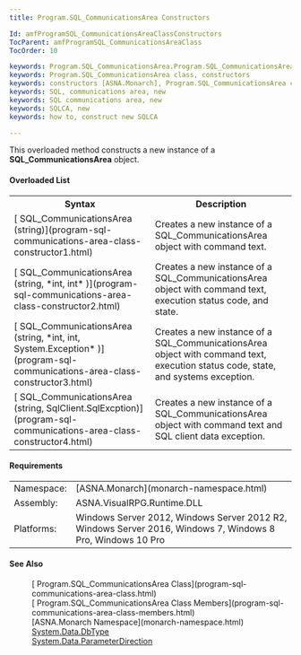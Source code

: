 ```yaml
---
title: Program.SQL_CommunicationsArea Constructors

Id: amfProgramSQL_CommunicationsAreaClassConstructors
TocParent: amfProgramSQL_CommunicationsAreaClass
TocOrder: 10

keywords: Program.SQL_CommunicationsArea.Program.SQL_CommunicationsArea constructors
keywords: Program.SQL_CommunicationsArea class, constructors
keywords: constructors [ASNA.Monarch], Program.SQL_CommunicationsArea class
keywords: SQL, communications area, new
keywords: SQL communications area, new
keywords: SQLCA, new
keywords: how to, construct new SQLCA

---
```


This overloaded method constructs a new instance of a **SQL_CommunicationsArea** object.

#### Overloaded List
<table class="mytable" cellspacing="0" cellpadding="4" width="90%">
          <colgroup>
            <col width="50%" />
            <col width="50%" />
          </colgroup>
          <tr>
            <th>Syntax</th>
            <th>Description</th>
          </tr>          <tr>
            <td>[
            SQL_CommunicationsArea (string)](program-sql-communications-area-class-constructor1.html)
            </td>
            <td>Creates a new instance of a
          SQL_CommunicationsArea object with command text.</td>
          </tr>
          <tr>
            <td>[
            SQL_CommunicationsArea (string,
 *int, int* )](program-sql-communications-area-class-constructor2.html)
            </td>
            <td>Creates a new instance of a
          SQL_CommunicationsArea object with command text, execution status code, and state.</td>
          </tr>
          <tr>
            <td>[
            SQL_CommunicationsArea (string,
 *int, int, System.Exception* )](program-sql-communications-area-class-constructor3.html)
            </td>
            <td>Creates a new instance of a
          SQL_CommunicationsArea object with command
          text, execution status code, state, and systems
          exception.</td>
          </tr>
          <tr>
            <td>[
            SQL_CommunicationsArea (string,
            SqlClient.SqlExcption)](program-sql-communications-area-class-constructor4.html)
            </td>
            <td>Creates a new instance of a
          SQL_CommunicationsArea object with command text
          and SQL client data exception.</td>
          </tr>
</table>

#### Requirements
<table class="dttable" cellspacing="0" cellpadding="4" width="60%">
           <colgroup>
            <col width="15%" style="font-weight:bold" />
            <col width="85%" />
          </colgroup>
          <tr>
            <td>Namespace:</td>
            <td>[ASNA.Monarch](monarch-namespace.html)</td>
          </tr>
          <tr>
            <td>Assembly:</td>
            <td>ASNA.VisualRPG.Runtime.DLL</td>
          </tr>
         <tr>
            <td>Platforms:</td>
            <td> Windows Server 2012, Windows Server 2012 R2, Windows Server 2016, Windows 7, Windows 8 Pro, Windows 10 Pro</td>
         </tr>
</table>

<!-- end -->

#### See Also
<dl>
    <dd>[
    Program.SQL_CommunicationsArea Class](program-sql-communications-area-class.html)</dd>
    <dd>[
    Program.SQL_CommunicationsArea Class Members](program-sql-communications-area-class-members.html)</dd>
    <dd>[ASNA.Monarch
    Namespace](monarch-namespace.html)</dd>
    <dd><a href="http://msdn2.microsoft.com/en-us/library/System.Data.DbType.aspx">
    System.Data.DbType</a></dd>
    <dd><a href="http://msdn2.microsoft.com/en-us/library/system.data.parameterdirection.aspx">
    System.Data.ParameterDirection</a></dd>
</dl>

